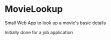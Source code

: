 # MovieLookup
Small Web App to look up a movie's basic details

Initially done for a job application

